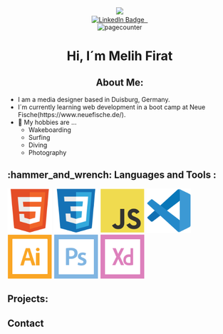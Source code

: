 <div id="header" align="center">
  <img src="https://media.giphy.com/media/gjrYDwbjnK8x36xZIO/giphy.gif" width="200"/>
</div>
<div align="center">
  <a href="your-linkedin-URL">
    <img src="https://img.shields.io/badge/LinkedIn-blue?style=for-the-badge&logo=linkedin&logoColor=white" alt="LinkedIn Badge"/>
  </a>
  <a href="">
    <img src="https://img.shields.io/badge/Instagram-purple?style=for-the-badge&logo=instagram&logoColor=white" alt=""/>
  </a>
  <a href="">
    <img src="https://img.shields.io/badge/Facebook-blue?style=for-the-badge&logo=facebook&logoColor=white" alt=""/>
  </a>
</div>
<div align="center">
<img src="https://komarev.com/ghpvc/?username=your-github-Melih4irat&style=flat-square&color=blue" alt="pagecounter"/>
</div>
<div align="center">
<h1>Hi, I´m Melih Firat</h1>
<h2>About Me:</h2>
  <ul align="left">
  <li>I am a media designer based in Duisburg, Germany.</li>
  <li>I´m currently learning web development in a boot camp at Neue Fische(https://www.neuefische.de/).</li>
    <li>👀 My hobbies are ...<ul><li>Wakeboarding</li><li>Surfing</li><li>Diving</li><li>Photography</>
</ul>
</div>
<h2>:hammer_and_wrench: Languages and Tools :</h2>
      <div>
            <img src="https://github.com/devicons/devicon/blob/master/icons/html5/html5-original.svg" width="100px">
            <img src="https://github.com/devicons/devicon/blob/master/icons/css3/css3-original.svg" width="100px">
            <img src="https://github.com/devicons/devicon/blob/master/icons/javascript/javascript-original.svg" width="100px">
            <img src="https://github.com/devicons/devicon/blob/master/icons/vscode/vscode-original.svg" width="100px">
            <img src="https://github.com/devicons/devicon/blob/master/icons/illustrator/illustrator-line.svg" width="100px">
            <img src="https://github.com/devicons/devicon/blob/master/icons/photoshop/photoshop-line.svg" width="100px">
            <img src="https://github.com/devicons/devicon/blob/master/icons/xd/xd-line.svg" width="100px">
      </div>
<h2>Projects:</h2>
<h2>Contact</h2>

<!---
Melih4irat/Melih4irat is a ✨ special ✨ repository because its `README.md` (this file) appears on your GitHub profile.
You can click the Preview link to take a look at your changes.
--->
